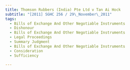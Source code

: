```yaml
---
title: Thomson Rubbers (India) Pte Ltd v Tan Ai Hock 
subtitle: "[2011] SGHC 256 / 29\_November\_2011"
tags:
  - Bills of Exchange And Other Negotiable Instruments
  - Dishonour
  - Bills of Exchange And Other Negotiable Instruments
  - Legal Proceedings
  - Summary Judgment
  - Bills of Exchange And Other Negotiable Instruments
  - Consideration
  - Sufficiency

---
```


